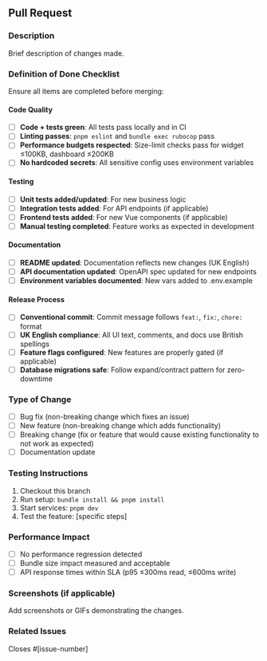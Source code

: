 ## Pull Request

### Description
Brief description of changes made.

### Definition of Done Checklist

Ensure all items are completed before merging:

#### Code Quality
- [ ] **Code + tests green**: All tests pass locally and in CI
- [ ] **Linting passes**: `pnpm eslint` and `bundle exec rubocop` pass
- [ ] **Performance budgets respected**: Size-limit checks pass for widget ≤100KB, dashboard ≤200KB
- [ ] **No hardcoded secrets**: All sensitive config uses environment variables

#### Testing
- [ ] **Unit tests added/updated**: For new business logic
- [ ] **Integration tests added**: For API endpoints (if applicable) 
- [ ] **Frontend tests added**: For new Vue components (if applicable)
- [ ] **Manual testing completed**: Feature works as expected in development

#### Documentation
- [ ] **README updated**: Documentation reflects new changes (UK English)
- [ ] **API documentation updated**: OpenAPI spec updated for new endpoints
- [ ] **Environment variables documented**: New vars added to .env.example

#### Release Process
- [ ] **Conventional commit**: Commit message follows `feat:`, `fix:`, `chore:` format
- [ ] **UK English compliance**: All UI text, comments, and docs use British spellings
- [ ] **Feature flags configured**: New features are properly gated (if applicable)
- [ ] **Database migrations safe**: Follow expand/contract pattern for zero-downtime

### Type of Change
- [ ] Bug fix (non-breaking change which fixes an issue)
- [ ] New feature (non-breaking change which adds functionality)  
- [ ] Breaking change (fix or feature that would cause existing functionality to not work as expected)
- [ ] Documentation update

### Testing Instructions
1. Checkout this branch
2. Run setup: `bundle install && pnpm install`
3. Start services: `pnpm dev`
4. Test the feature: [specific steps]

### Performance Impact
- [ ] No performance regression detected
- [ ] Bundle size impact measured and acceptable
- [ ] API response times within SLA (p95 ≤300ms read, ≤600ms write)

### Screenshots (if applicable)
Add screenshots or GIFs demonstrating the changes.

### Related Issues
Closes #[issue-number]
